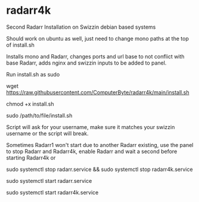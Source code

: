 # radarr4k
Second Radarr Installation on Swizzin debian based systems

Should work on ubuntu as well, just need to change mono paths at the top of install.sh

Installs mono and Radarr, changes ports and url base to not conflict with base Radarr, adds nginx and swizzin inputs to be added to panel.

Run install.sh as sudo

wget https://raw.githubusercontent.com/ComputerByte/radarr4k/main/install.sh

chmod +x install.sh

sudo /path/to/file/install.sh

Script will ask for your username, make sure it matches your swizzin username or the script will break.

Sometimes Radarr1 won't start due to another Radarr existing, use the panel to stop Radarr and Radarr4k, enable Radarr and wait a second before starting Radarr4k or

sudo systemctl stop radarr.service && sudo systemctl stop radarr4k.service

sudo systemctl start radarr.service

sudo systemctl start radarr4k.service
